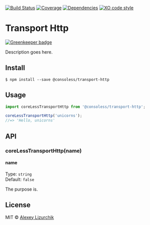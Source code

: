 [![Build Status](https://img.shields.io/travis/consoless/@consoless/transport-http/master.svg)](https://travis-ci.org/consoless/@consoless/transport-http)
[![Coverage](https://img.shields.io/codecov/c/github/consoless/@consoless/transport-http/master.svg)](https://codecov.io/gh/consoless/@consoless/transport-http)
[![Dependencies](https://img.shields.io/david/consoless/@consoless/transport-http.svg)](https://david-dm.org/consoless/@consoless/transport-http)
[![XO code style](https://img.shields.io/badge/code_style-XO-5ed9c7.svg)](https://github.com/consoless/@consoless/transport-http)

# Transport Http

[![Greenkeeper badge](https://badges.greenkeeper.io/consoless/transport-http.svg)](https://greenkeeper.io/)

Description goes here.

## Install

```
$ npm install --save @consoless/transport-http
```

## Usage

```javascript
import coreLessTransportHttp from '@consoless/transport-http';

coreLessTransportHttp('unicorns');
//=> 'Hello, unicorns'
```

## API

### coreLessTransportHttp(name)

#### name

Type: `string`<br>
Default: `false`

The purpose is.

## License

MIT © [Alexey Lizurchik](https://github.com/consoless)
